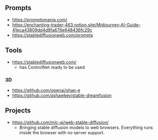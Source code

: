 ## Prompts

- https://promptomania.com/
- https://enchanting-trader-463.notion.site/Midjourney-AI-Guide-41eca43809dd4d8fa676e648436fc29c
- https://stablediffusionweb.com/prompts

## Tools

- https://stablediffusionweb.com/
  - has ControlNet ready to be used

### 3D

- https://github.com/openai/shap-e
- https://github.com/ashawkey/stable-dreamfusion

## Projects

- https://github.com/mlc-ai/web-stable-diffusion/
  - Bringing stable diffusion models to web browsers. Everything runs inside the browser with no server support. 